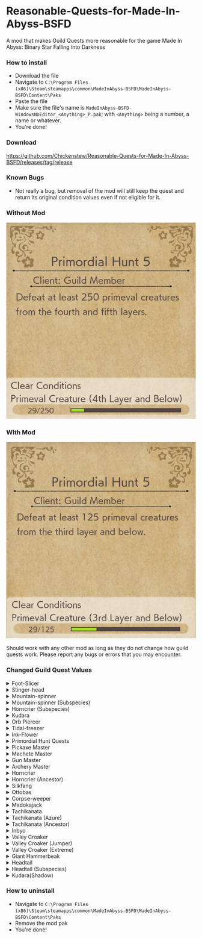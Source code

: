 # Reasonable-Quests-for-Made-In-Abyss-BSFD
A mod that makes Guild Quests more reasonable for the game Made In Abyss: Binary Star Falling into Darkness


### How to install
+ Download the file
+ Navigate to `C:\Program Files (x86)\Steam\steamapps\common\MadeInAbyss-BSFD\MadeInAbyss-BSFD\Content\Paks`
+ Paste the file
+ Make sure the file's name is `MadeInAbyss-BSFD-WindowsNoEditor_<Anything>_P.pak`; with `<Anything>` being a number, a name or whatever.
+ You're done!

### Download
https://github.com/Chickenstew/Reasonable-Quests-for-Made-In-Abyss-BSFD/releases/tag/release

### Known Bugs
+ Not really a bug, but removal of the mod will still keep the quest and return its original condition values even if not eligible for it. 

### Without Mod
![Image of mod removal on a character with only Red Whistle](https://github.com/Chickenstew/Reasonable-Quests-for-Made-In-Abyss-BSFD/blob/main/MiA-BSFD-No-Mod.png?raw=true)

### With Mod
![Image of mod changes](https://github.com/Chickenstew/Reasonable-Quests-for-Made-In-Abyss-BSFD/blob/main/MiA-BSFD-Mod.png?raw=true)

Should work with any other mod as long as they do not change how guild quests work. Please report any bugs or errors that you may encounter.

### Changed Guild Quest Values 
<details>
  <summary>Foot-Slicer</summary>
  
+ Foot-slicer - アシバカイナ1 - 3
+ Foot-slicer - アシバカイナ2 - 6
+ Foot-slicer - アシバカイナ3 - 9
+ Foot-slicer - アシバカイナ4 - 12
+ Foot-slicer - アシバカイナ5 - 15
</details>
<details>
  <summary>Stinger-head</summary>
  
+ Stinger-head - カッショウガシラ1 - 3
+ Stinger-head - カッショウガシラ2 - 6
+ Stinger-head - カッショウガシラ3 - 9
+ Stinger-head - カッショウガシラ4 - 12
+ Stinger-head - カッショウガシラ5 - 15
</details>
<details>
  <summary>Mountain-spinner</summary>
  
+ Mountain-spinner  - ヤママワシ1 - 5
+ Mountain-spinner  - ヤママワシ2 - 10
+ Mountain-spinner  - ヤママワシ3 - 15
</details>
<details>
  <summary>Mountain-spinner (Subspecies)</summary>
  
+ Mountain-spinner (Subspecies) - ヤママワシ亜種討伐1 - 10
+ Mountain-spinner (Subspecies) - ヤママワシ亜種討伐1 - 20
+ Mountain-spinner (Subspecies) - ヤママワシ亜種討伐1 - 30
</details>
<details>
  <summary>Horncrier (Subspecies)</summary>
  
+ Horncrier (Subspecies) - ツノナキ（亜種)1 - 5
+ Horncrier (Subspecies) - ツノナキ（亜種)2 - 10
+ Horncrier (Subspecies) - ツノナキ（亜種)3 - 15
+ Horncrier (Subspecies) - ツノナキ（亜種)4 - 20
+ Horncrier (Subspecies) - ツノナキ（亜種)5 - 30
</details>
<details>
  <summary>Kudara</summary>
  
+ Kudara - クダラ1 - 5
+ Kudara - クダラ2 - 10
+ Kudara - クダラ3 - 15
+ Kudara - クダラ4 - 20
+ Kudara - クダラ5 - 30
</details>
<details>
  <summary>Orb Piercer</summary>
  
+ Orb Piercer - タマウガチ1 - 1
+ Orb Piercer - タマウガチ2 - 2
+ Orb Piercer - タマウガチ3 - 3
+ Orb Piercer - タマウガチ4 - 5
+ Orb Piercer - タマウガチ5 - 8
</details>
<details>
  <summary>Tidal-freezer</summary>
  
+ Tidal-freezer - コゴエナキ1 - 1
+ Tidal-freezer - コゴエナキ2 - 2
+ Tidal-freezer - コゴエナキ3 - 3
+ Tidal-freezer - コゴエナキ4 - 4
+ Tidal-freezer - コゴエナキ5 - 5
</details>
<details>
  <summary>Ink-Flower</summary>
  
+ Ink-Flower - スミナガシ1 - 1
+ Ink-Flower - スミナガシ2 - 2
+ Ink-Flower - スミナガシ3 - 3
+ Ink-Flower - スミナガシ4 - 5
+ Ink-Flower - スミナガシ5 - 8
</details>
<details>
  <summary>Primordial Hunt Quests</summary>
  
+ Primordial Hunt Quests - 原生生物討伐・その1 - 25 - Red
+ Primordial Hunt Quests - 原生生物討伐・その2 - 50 - Red
+ Primordial Hunt Quests - 原生生物討伐・その3 - 75 - Blue
+ Primordial Hunt Quests - 原生生物討伐・その4 - 100 - Blue
+ Primordial Hunt Quests - 原生生物討伐・その5 - 125 - Moon
+ Primordial Hunt Quests - 原生生物討伐・その6 - 150 - Moon
+ Primordial Hunt Quests - 原生生物討伐・その7 - 175 - Moon
+ Primordial Hunt Quests - 原生生物討伐・その8 - 200 - Black
+ Primordial Hunt Quests - 原生生物討伐・その9 - 225 - Black
+ Primordial Hunt Quests - 原生生物討伐・その10 - 250 - White
+ Primordial Hunt Quests - 原生生物討伐・その11 - 275 - White
+ Primordial Hunt Quests - 原生生物討伐・その12 - 300 - White
</details>
<details>
  <summary>Pickaxe Master</summary>
  
+ Pickaxe Master - ピッケルの達人・その1 - Red
+ Pickaxe Master - ピッケルの達人・その2 - Red
+ Pickaxe Master - ピッケルの達人・その3 - Blue
+ Pickaxe Master - ピッケルの達人・その4 - Blue
+ Pickaxe Master - ピッケルの達人・その5 - Moon
+ Pickaxe Master - ピッケルの達人・その6 - Moon
+ Pickaxe Master - ピッケルの達人・その7 - Black
+ Pickaxe Master - ピッケルの達人・その8 - Black
+ Pickaxe Master - ピッケルの達人・その9 - White
+ Pickaxe Master - ピッケルの達人・その10 - White
</details>
<details>
  <summary>Machete Master</summary>
  
+ Machete Master - ナタの達人・その1 - Red
+ Machete Master - ナタの達人・その2 - Red
+ Machete Master - ナタの達人・その3 - Blue
+ Machete Master - ナタの達人・その4 - Blue
+ Machete Master - ナタの達人・その5 - Moon
+ Machete Master - ナタの達人・その6 - Moon
+ Machete Master - ナタの達人・その7 - Black
+ Machete Master - ナタの達人・その8 - Black
+ Machete Master - ナタの達人・その9 - White
+ Machete Master - ナタの達人・その10 - White
</details>
<details>
  <summary>Gun Master</summary>
  
+ Gun Master - 銃の達人・その1 - Red
+ Gun Master - 銃の達人・その2 - Red
+ Gun Master - 銃の達人・その3 - Blue
+ Gun Master - 銃の達人・その4 - Blue
+ Gun Master - 銃の達人・その5 - Moon
+ Gun Master - 銃の達人・その6 - Moon
+ Gun Master - 銃の達人・その7 - Black
+ Gun Master - 銃の達人・その8 - Black
+ Gun Master - 銃の達人・その9 - White
+ Gun Master - 銃の達人・その10 - White
</details>
<details>
  <summary>Archery Master</summary>
  
+ Archery Master - 弓の達人・その1 - Red
+ Archery Master - 弓の達人・その2 - Red
+ Archery Master - 弓の達人・その3 - Blue
+ Archery Master - 弓の達人・その4 - Blue
+ Archery Master - 弓の達人・その5 - Moon
+ Archery Master - 弓の達人・その6 - Moon
+ Archery Master - 弓の達人・その7 - Black
+ Archery Master - 弓の達人・その8 - Black
+ Archery Master - 弓の達人・その9 - White
+ Archery Master - 弓の達人・その10 - White
</details>
<details>
  <summary>Horncrier</summary>
  
+ Horncrier - ツノナキ1 - 5
+ Horncrier - ツノナキ2 - 10
+ Horncrier - ツノナキ3 - 15
+ Horncrier - ツノナキ4 - 20
+ Horncrier - ツノナキ5 - 30
</details>
<details>
  <summary>Horncrier (Ancestor)</summary>
  
+ Horncrier (Ancestor) - ツノナキ（原種)1 - 5
+ Horncrier (Ancestor) - ツノナキ（原種)2 - 10
+ Horncrier (Ancestor) - ツノナキ（原種)3 - 15
+ Horncrier (Ancestor) - ツノナキ（原種)4 - 20
+ Horncrier (Ancestor) - ツノナキ（原種)5 - 30
</details>
<details>
  <summary>Silkfang</summary>
  
+ Silkfang - ゴコウゲ1 - 1
+ Silkfang - ゴコウゲ2 - 3
+ Silkfang - ゴコウゲ3 - 5
+ Silkfang - ゴコウゲ4 - 10
+ Silkfang - ゴコウゲ5 - 15
</details>
<details>
  <summary>Ottobas</summary>
  
+ Ottobas - オットバス1 - 1
+ Ottobas - オットバス2 - 2
+ Ottobas - オットバス3 - 3
+ Ottobas - オットバス4 - 4
+ Ottobas - オットバス5 - 5
</details>
<details>
  <summary>Corpse-weeper</summary>
  
+ Corpse-weeper - ナキカバネ1 - 1
+ Corpse-weeper - ナキカバネ2 - 3
+ Corpse-weeper - ナキカバネ3 - 5
+ Corpse-weeper - ナキカバネ4 - 10
+ Corpse-weeper - ナキカバネ5 - 15
</details>
<details>
  <summary>Madokajack</summary>
  
+ Madokajack - マドカジャク1 - 1
+ Madokajack - マドカジャク2 - 3
+ Madokajack - マドカジャク3 - 5
+ Madokajack - マドカジャク4 - 10
+ Madokajack - マドカジャク5 - 15
</details>
<details>
  <summary>Tachikanata</summary>
  
+ Tachikanata - タチカナタ（蒼)1 - 4
+ Tachikanata - タチカナタ（蒼)2 - 6
+ Tachikanata - タチカナタ（蒼)3 - 8
+ Tachikanata - タチカナタ（蒼)4 - 10
+ Tachikanata - タチカナタ（蒼)5 - 15
</details>
<details>
  <summary>Tachikanata (Azure)</summary>
  
+ Tachikanata (Azure) - タチカナタ（蒼)1 - 4
+ Tachikanata (Azure) - タチカナタ（蒼)2 - 6
+ Tachikanata (Azure) - タチカナタ（蒼)3 - 8
+ Tachikanata (Azure) - タチカナタ（蒼)4 - 10
+ Tachikanata (Azure) - タチカナタ（蒼)5 - 15
</details>
<details>
  <summary>Tachikanata (Ancestor)</summary>
  
+ Tachikanata (Ancestor) - タチカナタ（原種)1 - 1
+ Tachikanata (Ancestor) - タチカナタ（原種)2 - 2
+ Tachikanata (Ancestor) - タチカナタ（原種)3 - 3
+ Tachikanata (Ancestor) - タチカナタ（原種)4 - 4
+ Tachikanata (Ancestor) - タチカナタ（原種)5 - 5
</details>
<details>
  <summary>Inbyo</summary>
  
+ Inbyo - インビョウ1 - 5
+ Inbyo - インビョウ2 - 10
+ Inbyo - インビョウ3 - 15
+ Inbyo - インビョウ4 - 20
+ Inbyo - インビョウ5 - 30
</details>
<details>
  <summary>Valley Croaker</summary>
  
+ Valley Croaker - タニグク1 - 5
+ Valley Croaker - タニグク2 - 10
+ Valley Croaker - タニグク3 - 15
+ Valley Croaker - タニグク4 - 20
+ Valley Croaker - タニグク5 - 30
</details>
<details>
  <summary>Valley Croaker (Jumper)</summary>
  
+ Valley Croaker (Jumper) - タニグク（跳種）1 - 5
+ Valley Croaker (Jumper) - タニグク（跳種）2 - 10
+ Valley Croaker (Jumper) - タニグク（跳種)3 - 15
+ Valley Croaker (Jumper) - タニグク（跳種)4 - 20
+ Valley Croaker (Jumper) - タニグク（跳種)5 - 30
</details>
<details>
  <summary>Valley Croaker (Extreme)</summary>

+ Valley Croaker (Extreme) - タニグク（極種)1 - 2
+ Valley Croaker (Extreme) - タニグク（極種)2 - 4
+ Valley Croaker (Extreme) - タニグク（極種)3 - 7
+ Valley Croaker (Extreme) - タニグク（極種)4 - 14
+ Valley Croaker (Extreme) - タニグク（極種)5 - 20
</details>
<details>
  <summary>Giant Hammerbeak</summary>
  
+ Giant Hammerbeak - オニツチバシ討伐1 - 1
+ Giant Hammerbeak - オニツチバシ討伐2 - 3
+ Giant Hammerbeak - オニツチバシ討伐3 - 5
+ Giant Hammerbeak - オニツチバシ討伐4 - 7
+ Giant Hammerbeak - オニツチバシ討伐5 - 10
</details>
<details>
  <summary>Headtail</summary>
  
+ Headtail - コウベウツシ 討伐1 - 5
+ Headtail - コウベウツシ 討伐2 - 10
+ Headtail - コウベウツシ 討伐3 - 15
+ Headtail - コウベウツシ 討伐4 - 20
+ Headtail - コウベウツシ 討伐5 - 30
</details>
<details>
  <summary>Headtail (Subspecies)</summary>
  
+ Headtail (Subspecies) - コウベウツシ（亜種）討伐1 - 5
+ Headtail (Subspecies) - コウベウツシ（亜種）討伐2 - 10
+ Headtail (Subspecies) - コウベウツシ（亜種）討伐3 - 15
+ Headtail (Subspecies) - コウベウツシ（亜種）討伐4 - 20
+ Headtail (Subspecies) - コウベウツシ（亜種）討伐5 - 30
</details>
<details>
  <summary>Kudara(Shadow)</summary>
  
+ Kudara(Shadow) - クダラ（陰種）討伐1 - 5
+ Kudara(Shadow) - クダラ（陰種）討伐2 - 10
+ Kudara(Shadow) - クダラ（陰種）討伐3 - 15
+ Kudara(Shadow) - クダラ（陰種）討伐4 - 20
+ Kudara(Shadow) - クダラ（陰種）討伐5 - 30
</details>

### How to uninstall
+ Navigate to `C:\Program Files (x86)\Steam\steamapps\common\MadeInAbyss-BSFD\MadeInAbyss-BSFD\Content\Paks`
+ Remove the mod pak
+ You're done!
